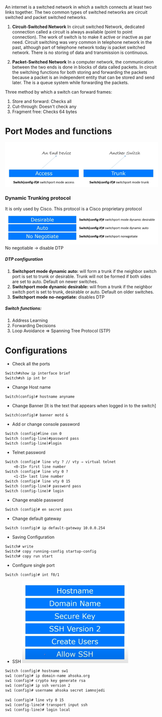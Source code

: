 An internet is a switched network in which a switch connects at least two links together. The two common types of switched networks are circuit switched and packet switched networks.
1. **Circuit-Switched Network**
	In circuit switched Network, dedicated connection called a circuit is always available (point to point connection). The work of switch is to make it active or inactive as par need.
	Circuit switching was very common in telephone network in the past, although part of telephone network today is packet switched network.
    There is no storing of data and transmission is continuous.
	
2. **Packet-Switched Network**
	In a computer network, the communication between the two ends is done in blocks of data called packets. In circuit the switching functions for both storing and forwarding the packets because a packet is an independent entity that can be stored and send later. The is a queue system while forwarding the packets.


Three method by which a switch can forward frames:
1. Store and forward: Checks all
2. Cut-through: Doesn't check any
3. Fragment free: Checks 64 bytes

# Port Modes and functions
![](/assets/networking/switch-port-modes.png)

### Dynamic Trunking protocol
It is only used by Cisco.
This protocol is a Cisco proprietary protocol
![](/assets/networking/switch-dtp.png)
No negotiable -> disable DTP

##### DTP configuration
1. **Switchport mode dynamic auto:** will form a trunk if the neighbor switch port is set to trunk or desirable. Trunk will not be formed if both sides are set to auto. Default on newer switches.
2. **Switchport mode dynamic desirable:** will from a trunk if the neighbor switch port is set to trunk, desirable or auto. Default on older switches.
3. **Switchport mode no-negotiate:** disables DTP

##### Switch functions:
1. Address Learning
2. Forwarding Decisions
3. Loop Avoidance ⇒ Spanning Tree Protocol (STP)


# Configurations

- Check all the ports
```terminal
Switch#show ip interface brief
Switch#sh ip int br
```

- Change Host name
```terminal
Switch(config)# hostname anyname
```

- Change Banner [It is the text that appears when logged in to the switch]
```
Switch(config)# banner motd &
```

- Add or change console password
```terminal
Switch (config)#line con 0
Switch (config-line)#password pass
Switch (config-line)#login
```

- Telnet password
```terminal
Switch (config)# line vty ? // vty ⇒ virtual telnet
	<0-15> first line number
Switch (config)# line vty 0 ?
	<1-15> last line number
Switch (config)# line vty 0 15
Switch (config-line)# password pass
Switch (config-line)# login
```

- Change enable password
```terminal
Switch (config)# en secret pass
```

- Change default gateway
```teminal
Switch (config)# ip default-gateway 10.0.0.254
```

- Saving Configuration
```terminal
Switch# write
Switch# copy running-config startup-config
Switch# copy run start
```

- Configure single port
```terminal
Switch (config)# int f0/1
```

- SSH
![](/assets/networking/switch-conf-ssh.png)
```terminal
Switch (config)# hostname sw1
sw1 (config)# ip domain-name ahsoka.org
sw1 (config)# crypto key generate rsa
sw1 (config)# ip ssh version 2
sw1 (config)# username ahsoka secret iamnojedi

sw1 (config)# line vty 0 15
sw1 (config-line)# transport input ssh
sw1 (config-line)# login local
```
